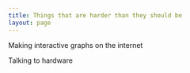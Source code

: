 ```yaml
---
title: Things that are harder than they should be
layout: page
---
```


Making interactive graphs on the internet

Talking to hardware